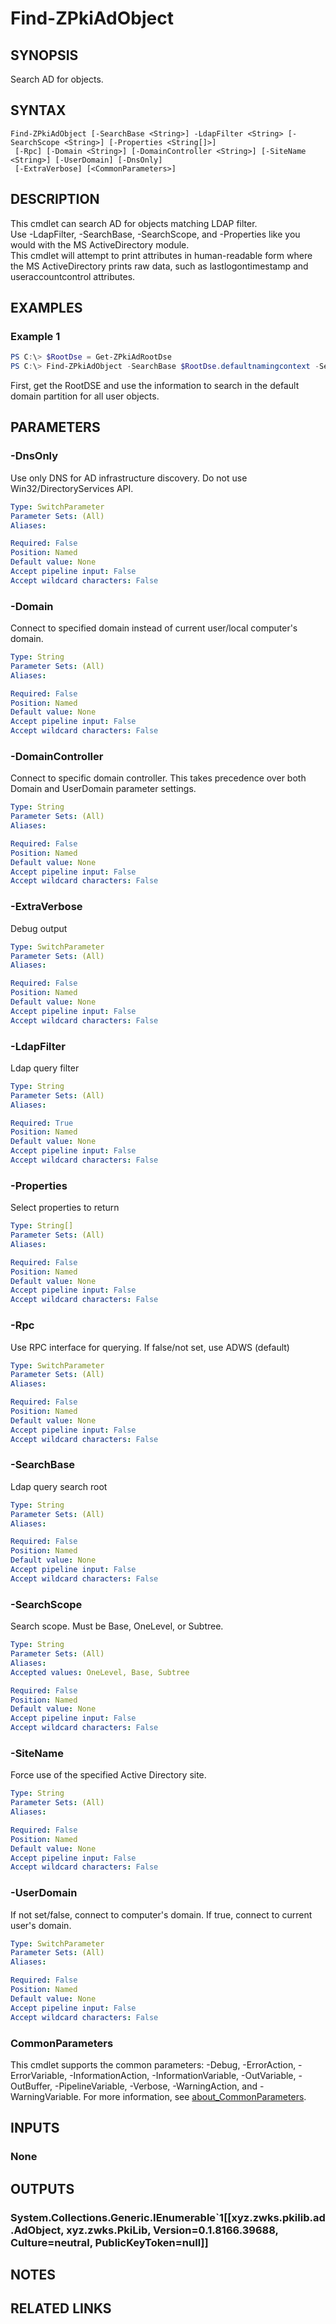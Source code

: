 ﻿---
external help file: PkiCertClient.dll-Help.xml
Module Name: ZPki
online version:
schema: 2.0.0
---

# Find-ZPkiAdObject

## SYNOPSIS
Search AD for objects.

## SYNTAX

```
Find-ZPkiAdObject [-SearchBase <String>] -LdapFilter <String> [-SearchScope <String>] [-Properties <String[]>]
 [-Rpc] [-Domain <String>] [-DomainController <String>] [-SiteName <String>] [-UserDomain] [-DnsOnly]
 [-ExtraVerbose] [<CommonParameters>]
```

## DESCRIPTION
This cmdlet can search AD for objects matching LDAP filter.  
Use -LdapFilter, -SearchBase, -SearchScope, and -Properties like you would with the MS ActiveDirectory module.  
This cmdlet will attempt to print attributes in human-readable form where the MS ActiveDirectory prints raw data, such as lastlogontimestamp and useraccountcontrol attributes.

## EXAMPLES

### Example 1
```powershell
PS C:\> $RootDse = Get-ZPkiAdRootDse
PS C:\> Find-ZPkiAdObject -SearchBase $RootDse.defaultnamingcontext -SearchScope Subtree -LdapFilter "(objectClass=user)"
```

First, get the RootDSE and use the information to search in the default domain partition for all user objects.

## PARAMETERS

### -DnsOnly
Use only DNS for AD infrastructure discovery. Do not use Win32/DirectoryServices API.

```yaml
Type: SwitchParameter
Parameter Sets: (All)
Aliases:

Required: False
Position: Named
Default value: None
Accept pipeline input: False
Accept wildcard characters: False
```

### -Domain
Connect to specified domain instead of current user/local computer's domain.

```yaml
Type: String
Parameter Sets: (All)
Aliases:

Required: False
Position: Named
Default value: None
Accept pipeline input: False
Accept wildcard characters: False
```

### -DomainController
Connect to specific domain controller.
This takes precedence over both Domain and UserDomain parameter settings.

```yaml
Type: String
Parameter Sets: (All)
Aliases:

Required: False
Position: Named
Default value: None
Accept pipeline input: False
Accept wildcard characters: False
```

### -ExtraVerbose
Debug output

```yaml
Type: SwitchParameter
Parameter Sets: (All)
Aliases:

Required: False
Position: Named
Default value: None
Accept pipeline input: False
Accept wildcard characters: False
```

### -LdapFilter
Ldap query filter

```yaml
Type: String
Parameter Sets: (All)
Aliases:

Required: True
Position: Named
Default value: None
Accept pipeline input: False
Accept wildcard characters: False
```

### -Properties
Select properties to return

```yaml
Type: String[]
Parameter Sets: (All)
Aliases:

Required: False
Position: Named
Default value: None
Accept pipeline input: False
Accept wildcard characters: False
```

### -Rpc
Use RPC interface for querying.
If false/not set, use ADWS (default)

```yaml
Type: SwitchParameter
Parameter Sets: (All)
Aliases:

Required: False
Position: Named
Default value: None
Accept pipeline input: False
Accept wildcard characters: False
```

### -SearchBase
Ldap query search root

```yaml
Type: String
Parameter Sets: (All)
Aliases:

Required: False
Position: Named
Default value: None
Accept pipeline input: False
Accept wildcard characters: False
```

### -SearchScope
Search scope.
Must be Base, OneLevel, or Subtree.

```yaml
Type: String
Parameter Sets: (All)
Aliases:
Accepted values: OneLevel, Base, Subtree

Required: False
Position: Named
Default value: None
Accept pipeline input: False
Accept wildcard characters: False
```

### -SiteName
Force use of the specified Active Directory site.

```yaml
Type: String
Parameter Sets: (All)
Aliases:

Required: False
Position: Named
Default value: None
Accept pipeline input: False
Accept wildcard characters: False
```

### -UserDomain
If not set/false, connect to computer's domain.
If true, connect to current user's domain.

```yaml
Type: SwitchParameter
Parameter Sets: (All)
Aliases:

Required: False
Position: Named
Default value: None
Accept pipeline input: False
Accept wildcard characters: False
```

### CommonParameters
This cmdlet supports the common parameters: -Debug, -ErrorAction, -ErrorVariable, -InformationAction, -InformationVariable, -OutVariable, -OutBuffer, -PipelineVariable, -Verbose, -WarningAction, and -WarningVariable. For more information, see [about_CommonParameters](http://go.microsoft.com/fwlink/?LinkID=113216).

## INPUTS

### None

## OUTPUTS

### System.Collections.Generic.IEnumerable`1[[xyz.zwks.pkilib.ad.AdObject, xyz.zwks.PkiLib, Version=0.1.8166.39688, Culture=neutral, PublicKeyToken=null]]

## NOTES

## RELATED LINKS
